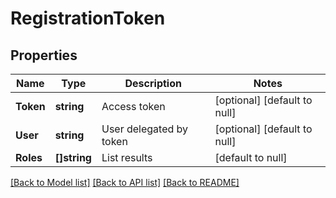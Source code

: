 # RegistrationToken

## Properties
Name | Type | Description | Notes
------------ | ------------- | ------------- | -------------
**Token** | **string** | Access token | [optional] [default to null]
**User** | **string** | User delegated by token | [optional] [default to null]
**Roles** | **[]string** | List results | [default to null]

[[Back to Model list]](../README.md#documentation-for-models) [[Back to API list]](../README.md#documentation-for-api-endpoints) [[Back to README]](../README.md)

